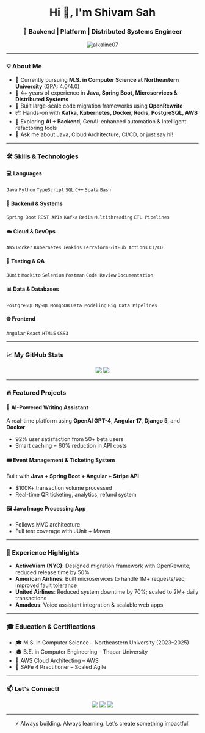<!-- README.md -->

<h1 align="center">Hi 👋, I'm Shivam Sah</h1>
<h3 align="center">🚀 Backend | Platform | Distributed Systems Engineer</h3>

<p align="center">
  <img src="https://komarev.com/ghpvc/?username=alkaline07&label=Profile%20views&color=0e75b6&style=flat" alt="alkaline07" />
</p>

---

### 💡 About Me

- 🔭 Currently pursuing **M.S. in Computer Science at Northeastern University** (GPA: 4.0/4.0)
- 💼 4+ years of experience in **Java, Spring Boot, Microservices & Distributed Systems**
- 🔁 Built large-scale code migration frameworks using **OpenRewrite**
- 📦 Hands-on with **Kafka, Kubernetes, Docker, Redis, PostgreSQL, AWS**
- 🧠 Exploring **AI + Backend**, GenAI-enhanced automation & intelligent refactoring tools
- 💬 Ask me about Java, Cloud Architecture, CI/CD, or just say hi!

---

### 🛠️ Skills & Technologies

#### 💻 Languages
`Java` `Python` `TypeScript` `SQL` `C++` `Scala` `Bash`

#### 🔩 Backend & Systems
`Spring Boot` `REST APIs` `Kafka` `Redis` `Multithreading` `ETL Pipelines`

#### ☁️ Cloud & DevOps
`AWS` `Docker` `Kubernetes` `Jenkins` `Terraform` `GitHub Actions` `CI/CD`

#### 🧪 Testing & QA
`JUnit` `Mockito` `Selenium` `Postman` `Code Review` `Documentation`

#### 📊 Data & Databases
`PostgreSQL` `MySQL` `MongoDB` `Data Modeling` `Big Data Pipelines`

#### 🌐 Frontend
`Angular` `React` `HTML5` `CSS3`

---

### 📈 My GitHub Stats

<p align="center">
  <img src="https://github-readme-stats.vercel.app/api?username=alkaline07&show_icons=true&theme=tokyonight&hide=stars" />
  <img src="https://github-readme-streak-stats.herokuapp.com?user=alkaline07&theme=tokyonight" />
</p>

---

### 🔥 Featured Projects

#### 📝 AI-Powered Writing Assistant
A real-time platform using **OpenAI GPT-4**, **Angular 17**, **Django 5**, and **Docker**
- 92% user satisfaction from 50+ beta users
- Smart caching = 60% reduction in API costs

#### 🎟️ Event Management & Ticketing System
Built with **Java + Spring Boot + Angular + Stripe API**
- $100K+ transaction volume processed
- Real-time QR ticketing, analytics, refund system

#### 🖼 Java Image Processing App
- Follows MVC architecture
- Full test coverage with JUnit + Maven

---

### 🧾 Experience Highlights

- **ActiveViam (NYC)**: Designed migration framework with OpenRewrite; reduced release time by 50%
- **American Airlines**: Built microservices to handle 1M+ requests/sec; improved fault tolerance
- **United Airlines**: Reduced system downtime by 70%; scaled to 2M+ daily transactions
- **Amadeus**: Voice assistant integration & scalable web apps

---

### 🎓 Education & Certifications

- 🎓 M.S. in Computer Science – Northeastern University (2023–2025)
- 🎓 B.E. in Computer Engineering – Thapar University
- 🏅 AWS Cloud Architecting – AWS
- 🏅 SAFe 4 Practitioner – Scaled Agile

---

### 📫 Let's Connect!

<p align="center">
  <a href="mailto:shivamsah0502@gmail.com"><img src="https://img.shields.io/badge/email-%23D14836.svg?&style=for-the-badge&logo=gmail&logoColor=white"/></a>
  <a href="https://linkedin.com/in/ssah"><img src="https://img.shields.io/badge/linkedin-%230077B5.svg?&style=for-the-badge&logo=linkedin&logoColor=white"/></a>
  <a href="https://github.com/alkaline07"><img src="https://img.shields.io/badge/github-%23121011.svg?&style=for-the-badge&logo=github&logoColor=white"/></a>
</p>

---

<p align="center">
  ⚡ Always building. Always learning. Let’s create something impactful!
</p>
